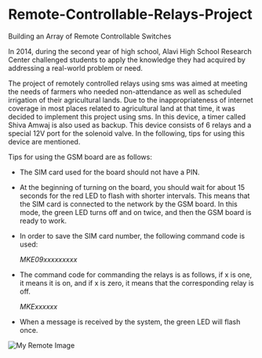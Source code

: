 # Remote-Controllable-Relays-Project

Building an Array of Remote Controllable Switches

In 2014, during the second year of high school, Alavi High School Research Center challenged students to apply the knowledge they had acquired by addressing a real-world problem or need.

The project of remotely controlled relays using sms was aimed at meeting the needs of farmers who needed non-attendance as well as scheduled irrigation of their agricultural lands. Due to the inappropriateness of internet coverage in most places related to agricultural land at that time, it was decided to implement this project using sms. In this device, a timer called Shiva Amwaj is also used as backup. This device consists of 6 relays and a special 12V port for the solenoid valve. In the following, tips for using this device are mentioned.

Tips for using the GSM board are as follows:

- The SIM card used for the board should not have a PIN.

- At the beginning of turning on the board, you should wait for about 15 seconds for the red LED to flash with shorter intervals. This means that the SIM card is connected to the network by the GSM board. In this mode, the green LED turns off and on twice, and then the GSM board is ready to work.

- In order to save the SIM card number, the following command code is used:

    *MKE09xxxxxxxxx*

- The command code for commanding the relays is as follows, if x is one, it means it is on, and if x is zero, it means that the corresponding relay is off.

    *MKExxxxxx*

- When a message is received by the system, the green LED will flash once.


![My Remote Image](https://www.dropbox.com/scl/fi/67f7kk85pme1cgy7x72bk/Relays-One.JPG?rlkey=qgjuc3jb2kajy6wuo3384oujl&dl=0)

